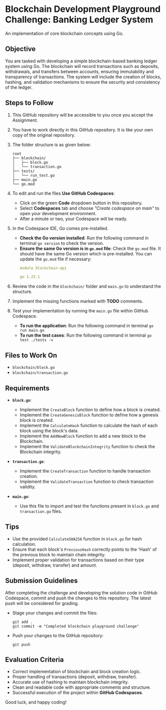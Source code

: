 # Blockchain Development Playground Challenge: Banking Ledger System

An implementation of core blockchain concepts using Go.

## Objective
You are tasked with developing a simple blockchain-based banking ledger system using Go. The blockchain will record transactions such as deposits, withdrawals, and transfers between accounts, ensuring immutability and transparency of transactions. The system will include the creation of blocks, hashing, and validation mechanisms to ensure the security and consistency of the ledger.

## Steps to Follow
1. This GitHub repository will be accessible to you once you accept the Assignment.
2. You have to work directly in this GitHub repository. It is like your own copy of the original repository.

3. The folder structure is as given below:
   ```
   root
   ├── blockchain/
   │   ├── block.go
   │   └── transaction.go
   ├── tests/
   │   └── run_test.go
   ├── main.go
   └── go.mod
   ```

4. To edit and run the files **Use GitHub Codespaces**:
   - Click on the green **Code** dropdown button in this repository.
   - Select **Codespaces** tab and choose *"Create codespace on main"* to open your development environment.
   - After a minute or two, your Codespace will be ready.

5. In the Codespace IDE, *Go* comes pre-installed. 
   - **Check the Go version installed**: Run the following command in terminal `go version` to check the version.
   - **Ensure the same Go version is in `go.mod` file**: Check the `go.mod` file. It should have the same Go version which is pre-installed. 
     You can update the `go.mod` file if necessary:
     ```yaml
     module blockchain-api
     
     go 1.23.1
     ```

6. Review the code in the `blockchain/` folder and `main.go` to understand the structure.
7. Implement the missing functions marked with **TODO** comments.
8. Test your implementation by running the `main.go` file within GitHub Codespace.
   - **To run the application**: Run the following command in terminal `go run main.go`
   - **To run the test cases**: Run the following command in terminal `go test ./tests -v`

## Files to Work On
- `blockchain/block.go`
- `blockchain/transaction.go`

## Requirements
- **`block.go`**:
  - Implement the `CreateBlock` function to define how a block is created.
  - Implement the `CreateGenesisBlock` function to define how a genesis block is created.
  - Implement the `CalculateHash` function to calculate the hash of each block using the block's data.
  - Implement the `AddNewBlock` function to add a new block to the Blockchain.
  - Implement the `ValidateBlockchainIntegrity` function to check the Blockchain integrity.

- **`transaction.go`**:
  - Implement the `CreateTransaction` function to handle transaction creation.
  - Implement the `ValidateTransaction` function to check transaction validity.

- **`main.go`**:
  - Use this file to import and test the functions present in `block.go` and `transaction.go` files.


## Tips
- Use the provided `CalculateSHA256` function in `block.go` for hash calculation.
- Ensure that each block's `PreviousHash` correctly points to the 'Hash' of the previous block to maintain chain integrity.
- Implement proper validation for transactions based on their type (deposit, withdraw, transfer) and amount.

## Submission Guidelines
After completing the challenge and developing the solution code in GitHub Codespace, commit and push the changes to this repository. The latest push will be considered for grading.
  - Stage your changes and commit the files:
    ```
    git add .
    git commit -m "Completed blockchain playground challenge"
    ```
  - Push your changes to the GitHub repository:
    ```
    git push
    ```

## Evaluation Criteria
- Correct implementation of blockchain and block creation logic.
- Proper handling of transactions (deposit, withdraw, transfer).
- Accurate use of hashing to maintain blockchain integrity.
- Clean and readable code with appropriate comments and structure.
- Successful execution of the project within **GitHub Codespaces**.

Good luck, and happy coding!
